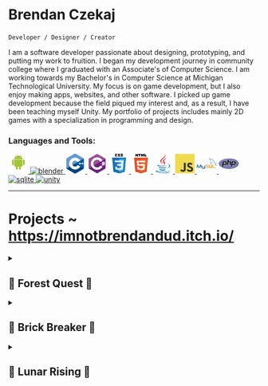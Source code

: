 # Brendan Czekaj
`Developer / Designer / Creator`

I am a software developer passionate about designing, prototyping, and putting my work to fruition. I began my development journey in community college where I graduated with an Associate's of Computer Science. I am working towards my Bachelor's in Computer Science at Michigan Technological University. My focus is on game development, but I also enjoy making apps, websites, and other software. I picked up game development because the field piqued my interest and, as a result, I have been teaching myself Unity. My portfolio of projects includes mainly 2D games with a specialization in programming and design.
<h3 align="left">Languages and Tools:</h3>
<p align="left"> <a href="https://developer.android.com" target="_blank" rel="noreferrer"> <img src="https://raw.githubusercontent.com/devicons/devicon/master/icons/android/android-original-wordmark.svg" alt="android" width="40" height="40"/> </a> <a href="https://www.blender.org/" target="_blank" rel="noreferrer"> <img src="https://download.blender.org/branding/community/blender_community_badge_white.svg" alt="blender" width="40" height="40"/> </a> <a href="https://www.w3schools.com/cpp/" target="_blank" rel="noreferrer"> <img src="https://raw.githubusercontent.com/devicons/devicon/master/icons/cplusplus/cplusplus-original.svg" alt="cplusplus" width="40" height="40"/> </a> <a href="https://www.w3schools.com/cs/" target="_blank" rel="noreferrer"> <img src="https://raw.githubusercontent.com/devicons/devicon/master/icons/csharp/csharp-original.svg" alt="csharp" width="40" height="40"/> </a> <a href="https://www.w3schools.com/css/" target="_blank" rel="noreferrer"> <img src="https://raw.githubusercontent.com/devicons/devicon/master/icons/css3/css3-original-wordmark.svg" alt="css3" width="40" height="40"/> </a> <a href="https://www.w3.org/html/" target="_blank" rel="noreferrer"> <img src="https://raw.githubusercontent.com/devicons/devicon/master/icons/html5/html5-original-wordmark.svg" alt="html5" width="40" height="40"/> </a> <a href="https://www.java.com" target="_blank" rel="noreferrer"> <img src="https://raw.githubusercontent.com/devicons/devicon/master/icons/java/java-original.svg" alt="java" width="40" height="40"/> </a> <a href="https://developer.mozilla.org/en-US/docs/Web/JavaScript" target="_blank" rel="noreferrer"> <img src="https://raw.githubusercontent.com/devicons/devicon/master/icons/javascript/javascript-original.svg" alt="javascript" width="40" height="40"/> </a> <a href="https://www.mysql.com/" target="_blank" rel="noreferrer"> <img src="https://raw.githubusercontent.com/devicons/devicon/master/icons/mysql/mysql-original-wordmark.svg" alt="mysql" width="40" height="40"/> </a> <a href="https://www.php.net" target="_blank" rel="noreferrer"> <img src="https://raw.githubusercontent.com/devicons/devicon/master/icons/php/php-original.svg" alt="php" width="40" height="40"/> </a> <a href="https://www.sqlite.org/" target="_blank" rel="noreferrer"> <img src="https://www.vectorlogo.zone/logos/sqlite/sqlite-icon.svg" alt="sqlite" width="40" height="40"/> </a> <a href="https://unity.com/" target="_blank" rel="noreferrer"> <img src="https://www.vectorlogo.zone/logos/unity3d/unity3d-icon.svg" alt="unity" width="40" height="40"/> </a> </p>

---

# Projects ~ https://imnotbrendandud.itch.io/
<details> 
  <summary>
    
  ## :evergreen_tree: Forest Quest :evergreen_tree:
    
  </summary>

**Forest Quest is a 2D top-down role-playing game inspired by The Legend of Zelda. The game was developed as a school project requiring our 5-man team to finish within 4 weeks. There were no constraints to the project other than the deadline. This meant that our team could make any game we wanted. But first, we had to propose an idea to our professor. Working on the project was a treat, providing me with stress, anxiety, and self-doubt (Nice!).  With hours of hard work and dedication, the team was able to pull off a miracle and get it done. We received positive feedback on the game, but it still has many bugs that I will leave untouched for the memories. Anyways, that is Forest Quest. Shoutout to the team for putting the project to fruition and our professor for believing in us. What an opportunity it was to work on this project all the while cooperating on a team, adapting to a deadline, and handling stress.**
  
![Forest Quest](https://user-images.githubusercontent.com/81782166/198699695-655c63ec-7d3d-4d21-8fe4-047f72a2d349.png)

![FQDemonstration](https://user-images.githubusercontent.com/81782166/200076719-fc061a2c-1c0a-4198-87a1-f6d75b90d1f4.gif)
</details>

<details>
<summary> 
  
 ## 🧱 Brick Breaker 🧱 
 
</summary>

**This Brickbreaker remake is my first game with stylized art. The game has 3 powerups, a scoring system, and a game over screen. Simple but addictive, Brickbreaker has a smooth and polished flow to it.**

![BrickBreakerDem](https://user-images.githubusercontent.com/81782166/204042132-ef579994-60fd-4fd5-87d3-83c590ed95ee.gif)
![BrickBreakerDem2](https://user-images.githubusercontent.com/81782166/204042154-ea14e1d5-3119-4b11-ada8-1354b3375966.gif)
</details>

<details>
<summary>
  
## 🌙 Lunar Rising 🚀

</summary>

***Details and download link posted at: https://huskygamedev.itch.io/lunar-rising***

</details>
